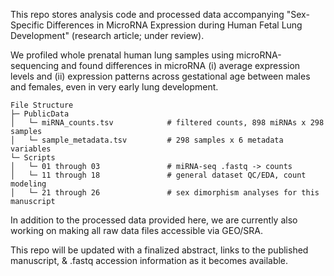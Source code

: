 This repo stores analysis code and processed data accompanying "Sex-Specific Differences in MicroRNA Expression during Human Fetal Lung Development" (research article; under review).

We profiled whole prenatal human lung samples using microRNA-sequencing and found differences in microRNA (i) average expression levels and (ii) expression patterns across gestational age between males and females, even in very early lung development.

```
File Structure
├─ PublicData
│   └─ miRNA_counts.tsv            # filtered counts, 898 miRNAs x 298 samples
│   └─ sample_metadata.tsv         # 298 samples x 6 metadata variables
└─ Scripts
│   └─ 01 through 03               # miRNA-seq .fastq -> counts
│   └─ 11 through 18               # general dataset QC/EDA, count modeling
│   └─ 21 through 26               # sex dimorphism analyses for this manuscript
```

In addition to the processed data provided here, we are currently also working on making all raw data files accessible via GEO/SRA.

This repo will be updated with a finalized abstract, links to the published manuscript, & .fastq accession information as it becomes available.

